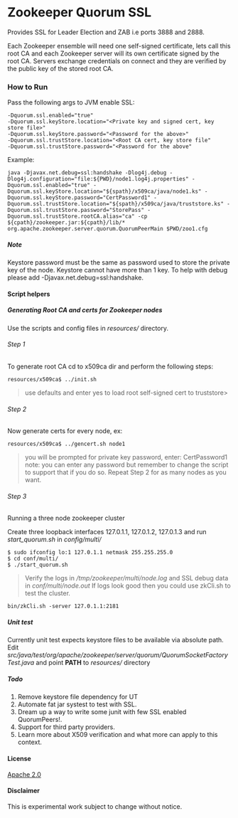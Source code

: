 # Zookeeper Quorum SSL

Provides SSL for Leader Election and ZAB i.e ports 3888 and 2888.

Each Zookeeper ensemble will need one self-signed certificate, lets call this root CA and each Zookeeper server will its own certificate signed by the root CA.
Servers exchange credentials on connect and they are verified by the public key of the stored root CA.

### How to Run

Pass the following args to JVM enable SSL:
```
-Dquorum.ssl.enabled="true"
-Dquorum.ssl.keyStore.location="<Private key and signed cert, key store file>"
-Dquorum.ssl.keyStore.password="<Password for the above>"
-Dquorum.ssl.trustStore.location="<Root CA cert, key store file"
-Dquorum.ssl.trustStore.password="<Password for the above"
```

Example:
```
java -Djavax.net.debug=ssl:handshake -Dlog4j.debug -Dlog4j.configuration="file:${PWD}/node1.log4j.properties" -Dquorum.ssl.enabled="true" -Dquorum.ssl.keyStore.location="${spath}/x509ca/java/node1.ks" -Dquorum.ssl.keyStore.password="CertPassword1" -Dquorum.ssl.trustStore.location="${spath}/x509ca/java/truststore.ks" -Dquorum.ssl.trustStore.password="StorePass" -Dquorum.ssl.trustStore.rootCA.alias="ca" -cp ${cpath}/zookeeper.jar:${cpath}/lib/* org.apache.zookeeper.server.quorum.QuorumPeerMain $PWD/zoo1.cfg
```

##### Note

Keystore password must be the same as password used to store the private key of the node.
Keystore cannot have more than 1 key.
To help with debug please add -Djavax.net.debug=ssl:handshake.

#### Script helpers

##### Generating Root CA and certs for Zookeeper nodes
Use the scripts and config files in *resources/* directory.

###### Step 1
To generate root CA cd to x509ca dir and perform the following steps:

```
resources/x509ca$ ../init.sh
```

> use defaults and enter yes to load root self-signed cert to truststore>

###### Step 2

Now generate certs for every node, ex:

```
resources/x509ca$ ../gencert.sh node1
```

> you will be prompted for private key password, enter: CertPassword1
> note: you can enter any password but remember to change the script to support that if you do so.
> Repeat Step 2 for as many nodes as you want.

###### Step 3

Running a three node zookeeper cluster

Create three loopback interfaces 127.0.1.1, 127.0.1.2, 127.0.1.3 and run *start_quorum.sh* in *config/multi/*
```
$ sudo ifconfig lo:1 127.0.1.1 netmask 255.255.255.0
$ cd conf/multi/
$ ./start_quorum.sh
```

> Verify the logs in */tmp/zookeeper/multi/node<id>.log* and SSL debug data in
> *conf/multi/node<id>.out*
> If logs look good then you could use zkCli.sh to test the cluster.

```
bin/zkCli.sh -server 127.0.1.1:2181
```

##### Unit test

Currently unit test expects keystore files to be available via absolute path.
Edit *src/java/test/org/apache/zookeeper/server/quorum/QuorumSocketFactoryTest.java* and point **PATH** to *resources/* directory

##### Todo

1. Remove keystore file dependency for UT
2. Automate fat jar systest to test with SSL.
3. Dream up a way to write some junit with few SSL enabled QuorumPeers!.
4. Support for third party providers.
5. Learn more about X509 verification and what more can apply to this context.

#### License
[Apache 2.0](http://www.apache.org/licenses/LICENSE-2.0)

#### Disclaimer

This is experimental work subject to change without notice.

